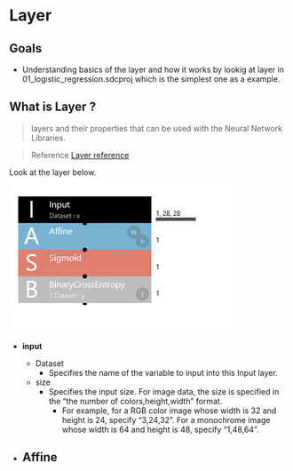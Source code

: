 Layer 
=====================================
## Goals
  - Understanding basics of the layer and how it works by lookig at layer in 01_logistic_regression.sdcproj which is the simplest one as a example.  

## What is Layer ?

> layers and their properties that can be used with the Neural Network Libraries.  

> Reference [Layer reference](https://support.dl.sony.com/391/)

Look at the layer below.

![](images/01_logistic_regression.sdcproj_layer.png)

- **input** 
  - Dataset
    - Specifies the name of the variable to input into this Input layer.
  - size
    - Specifies the input size.
For image data, the size is specified in the “the number of colors,height,width” format.
      - For example, for a RGB color image whose width is 32 and height is 24, specify “3,24,32”. For a monochrome image whose width is 64 and height is 48, specify “1,48,64”.
  
- **Affine**
  - 
